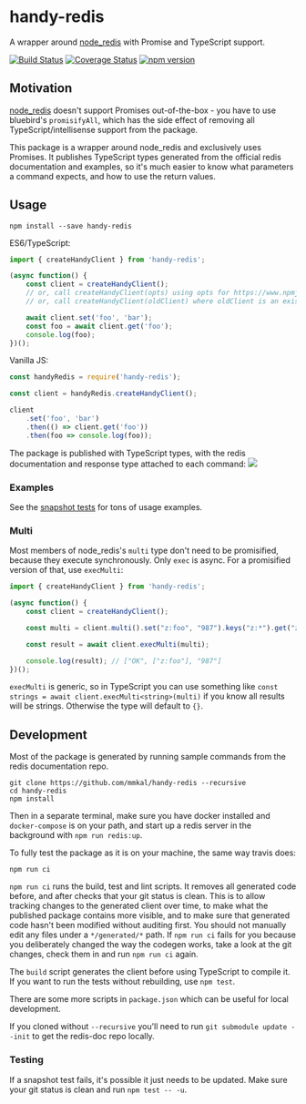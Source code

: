 # handy-redis
A wrapper around [node_redis](https://npmjs.com/package/redis) with Promise and TypeScript support.

[![Build Status](https://travis-ci.org/mmkal/handy-redis.svg?branch=master)](https://travis-ci.org/mmkal/handy-redis)
[![Coverage Status](https://coveralls.io/repos/github/mmkal/handy-redis/badge.svg)](https://coveralls.io/github/mmkal/handy-redis?branch=master)
[![npm version](https://badge.fury.io/js/handy-redis.svg)](https://www.npmjs.com/package/handy-redis)

## Motivation

[node_redis](https://npmjs.com/package/redis) doesn't support Promises out-of-the-box - you have to use bluebird's `promisifyAll`, which has the side effect of removing all TypeScript/intellisense support from the package.

This package is a wrapper around node_redis and exclusively uses Promises. It publishes TypeScript types generated from the official redis documentation and examples, so it's much easier to know what parameters a command expects, and how to use the return values.

## Usage

```cli
npm install --save handy-redis
```

ES6/TypeScript:
```JavaScript
import { createHandyClient } from 'handy-redis';

(async function() {
    const client = createHandyClient();
    // or, call createHandyClient(opts) using opts for https://www.npmjs.com/package/redis#rediscreateclient
    // or, call createHandyClient(oldClient) where oldClient is an existing node_redis client.

    await client.set('foo', 'bar');
    const foo = await client.get('foo');
    console.log(foo);
})();
```

Vanilla JS:
```JavaScript
const handyRedis = require('handy-redis');

const client = handyRedis.createHandyClient();

client
    .set('foo', 'bar')
    .then(() => client.get('foo'))
    .then(foo => console.log(foo));
```

The package is published with TypeScript types, with the redis documentation and response type attached to each command:
![](./docs/intellisense.png)

### Examples

See the [snapshot tests](https://github.com/mmkal/handy-redis/blob/master/test/generated/commands/__snapshots__) for tons of usage examples.

### Multi

Most members of node_redis's `multi` type don't need to be promisified, because they execute synchronously. Only `exec` is async. For a promisified version of that, use `execMulti`:

```JavaScript
import { createHandyClient } from 'handy-redis';

(async function() {
    const client = createHandyClient();

    const multi = client.multi().set("z:foo", "987").keys("z:*").get("z:foo");

    const result = await client.execMulti(multi);

    console.log(result); // ["OK", ["z:foo"], "987"]
})();
```

`execMulti` is generic, so in TypeScript you can use something like `const strings = await client.execMulti<string>(multi)` if you know all results will be strings. Otherwise the type will default to `{}`.

## Development

Most of the package is generated by running sample commands from the redis documentation repo.

```cli
git clone https://github.com/mmkal/handy-redis --recursive
cd handy-redis
npm install
```
Then in a separate terminal, make sure you have docker installed and `docker-compose` is on your path, and start up a redis server in the background with `npm run redis:up`.

To fully test the package as it is on your machine, the same way travis does:

```cli
npm run ci
```

`npm run ci` runs the build, test and lint scripts. It removes all generated code before, and after checks that your git status is clean. This is to allow tracking changes to the generated client over time, to make what the published package contains more visible, and to make sure that generated code hasn't been modified without auditing first. You should not manually edit any files under a `*/generated/*` path. If `npm run ci` fails for you because you deliberately changed the way the codegen works, take a look at the git changes, check them in and run `npm run ci` again.

The `build` script generates the client before using TypeScript to compile it. If you want to run the tests without rebuilding, use `npm test`.

There are some more scripts in `package.json` which can be useful for local development.

If you cloned without `--recursive` you'll need to run `git submodule update --init` to get the redis-doc repo locally.

### Testing

If a snapshot test fails, it's possible it just needs to be updated. Make sure your git status is clean and run `npm test -- -u`.
